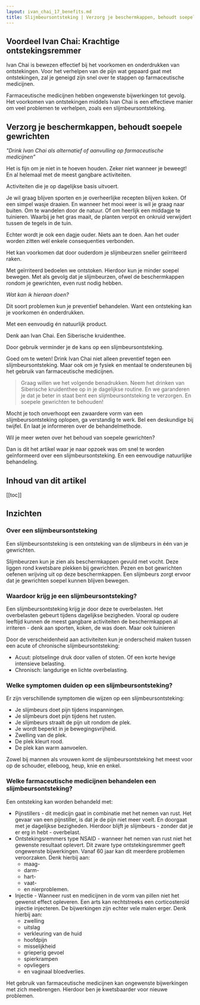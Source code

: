 ```yaml
---
layout: ivan_chai_17_benefits.md
title: Slijmbeursontsteking | Verzorg je beschermkappen, behoudt soepele gewrichten
---
```

<!-- ignore in TOC -->
<h2>Voordeel Ivan Chai: Krachtige ontstekingsremmer</h2>

Ivan Chai is bewezen effectief bij het voorkomen en onderdrukken van ontstekingen. Voor het verhelpen van de pijn wat gepaard gaat met ontstekingen, zal je geneigd zijn snel over te stappen op farmaceutische medicijnen.

Farmaceutische medicijnen hebben ongewenste bijwerkingen tot gevolg. Het voorkomen van ontstekingen middels Ivan Chai is een effectieve manier om veel problemen te verhelpen, zoals een slijmbeursontsteking.

<!-- ignore in TOC -->
<h2>Verzorg je beschermkappen, behoudt soepele gewrichten</h2>

_"Drink Ivan Chai als alternatief of aanvulling op farmaceutische medicijnen”_

Het is fijn om je niet in te hoeven houden. Zeker niet wanneer je beweegt! En al helemaal met de meest gangbare activiteiten.

Activiteiten die je op dagelijkse basis uitvoert.

Je wil graag blijven sporten en je overheerlijke recepten blijven koken. Of een simpel wasje draaien. En wanneer het mooi weer is wil je graag naar buiten. Om te wandelen door de natuur. Of om heerlijk een middagje te tuinieren. Waarbij je het gras maait, de planten verpot en onkruid verwijdert tussen de tegels in de tuin.

Echter wordt je ook een dagje ouder. Niets aan te doen. Aan het ouder worden zitten wél enkele consequenties verbonden.

Het kan voorkomen dat door ouderdom je slijmbeurzen sneller geïrriteerd raken.

Met geïrriteerd bedoelen we ontstoken. Hierdoor kun je minder soepel bewegen. Met als gevolg dat je slijmbeurzen, ofwel de beschermkappen rondom je gewrichten, even rust nodig hebben.

_Wat kan ik hieraan doen?_

Dit soort problemen kun je preventief behandelen. Want een ontsteking kan je voorkomen én onderdrukken.

Met een eenvoudig én natuurlijk product.

Denk aan Ivan Chai. Een Siberische kruidenthee.

Door gebruik verminder je de kans op een slijmbeursontsteking.

Goed om te weten!
Drink Ivan Chai niet alleen preventief tegen een slijmbeursontsteking. Maar ook om je fysiek en mentaal te ondersteunen bij het gebruik van farmaceutische medicijnen.

> Graag willen we het volgende benadrukken. Neem het drinken van Siberische kruidenthee op in je dagelijkse routine. En we garanderen je dat je beter in staat bent een slijmbeursontsteking te verzorgen. En soepele gewrichten te behouden!

Mocht je toch onverhoopt een zwaardere vorm van een slijmbeursontsteking oplopen, ga verstandig te werk. Bel een deskundige bij twijfel. En laat je informeren over de behandelmethode.

Wil je meer weten over het behoud van soepele gewrichten?

Dan is dit het artikel waar je naar opzoek was om snel te worden geïnformeerd over een slijmbeursontsteking. En een eenvoudige natuurlijke behandeling.

<!-- ignore in TOC -->
<h2>Inhoud van dit artikel</h2>

[[toc]]

## Inzichten

### Over een slijmbeursontsteking

Een slijmbeursontsteking is een ontsteking van de slijmbeurs in één van je gewrichten.

Slijmbeurzen kun je zien als beschermkappen gevuld met vocht. Deze liggen rond kwetsbare plekken bij gewrichten. Pezen en bot gewrichten oefenen wrijving uit op deze beschermkappen. Een slijmbeurs zorgt ervoor dat je gewrichten soepel kunnen blijven bewegen.

### Waardoor krijg je een slijmbeursontsteking?

Een slijmbeursontsteking krijg je door deze te overbelasten. Het overbelasten gebeurt tijdens dagelijkse bezigheden. Vooral op oudere leeftijd kunnen de meest gangbare activiteiten de beschermkappen al irriteren - denk aan sporten, koken, de was doen. Maar ook tuinieren

Door de verscheidenheid aan activiteiten kun je onderscheid maken tussen een acute of chronische slijmbeursontsteking:

* Acuut: plotselinge druk door vallen of stoten. Of een korte hevige intensieve belasting.
* Chronisch: langdurige en lichte overbelasting.

### Welke symptomen duiden op een slijmbeursontsteking?

Er zijn verschillende symptomen die wijzen op een slijmbeursontsteking:

* Je slijmbeurs doet pijn tijdens inspanningen.
* Je slijmbeurs doet pijn tijdens het rusten.
* Je slijmbeurs straalt de pijn uit rondom de plek.
* Je wordt beperkt in je bewegingsvrijheid.
* Zwelling van de plek.
* De plek kleurt rood.
* De plek kan warm aanvoelen.

Zowel bij mannen als vrouwen komt de slijmbeursontsteking het meest voor op de schouder, elleboog, heup, knie en enkel.

### Welke farmaceutische medicijnen behandelen een slijmbeursontsteking?

Een ontsteking kan worden behandeld met:

* Pijnstillers - dit medicijn gaat in combinatie met het nemen van rust. Het gevaar van een pijnstiller, is dat je de pijn niet meer voelt. En doorgaat met je dagelijkse bezigheden. Hierdoor blijft je slijmbeurs - zonder dat je er erg in hebt - overbelast.
* Ontstekingsremmers type NSAID - wanneer het nemen van rust niet het gewenste resultaat oplevert. Dit zware type ontstekingsremmer geeft ongewenste bijwerkingen. Vanaf 60 jaar kan dit meerdere problemen veroorzaken. Denk hierbij aan:
  - maag-
  - darm-
  - hart-
  - vaat-
  - en nierproblemen.
* Injectie - Wanneer rust en medicijnen in de vorm van pillen niet het gewenst effect opleveren. Een arts kan rechtstreeks een corticosteroïd injectie injecteren. De bijwerkingen zijn echter vele malen erger. Denk hierbij aan:
  - zwelling
  - uitslag
  - verkleuring van de huid
  - hoofdpijn
  - misselijkheid
  - grieperig gevoel
  - spierkrampen
  - opvliegers
  - en vaginaal bloedverlies.

Het gebruik van farmaceutische medicijnen kan ongewenste bijwerkingen met zich meebrengen. Hierdoor ben je kwetsbaarder voor nieuwe problemen.
